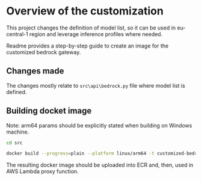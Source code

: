 
# Overview of the customization

This project changes the definition of model list, so it can be used in eu-central-1 region and leverage inference profiles where needed.

Readme provides a step-by-step guide to create an image for the customized bedrock gateway.

## Changes made

The changes mostly relate to `src\api\bedrock.py` file where model list is defined.

## Building docket image

Note: arm64 params should be explicitly stated when building on Windows machine.

```bash
cd src

docker build --progress=plain --platform linux/arm64 -t customized-bedrock-gateway .
```

The resulting docker image should be uploaded into ECR and, then, used in AWS Lambda proxy function.

